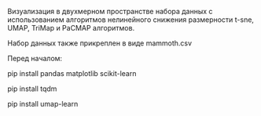Визуализация в двухмерном пространстве набора данных с использованием алгоритмов нелинейного снижения размерности t-sne, UMAP, TriMap и PaCMAP алгоритмов.

Набор данных также прикреплен в виде mammoth.csv

Перед началом:

pip install pandas matplotlib scikit-learn

pip install tqdm

pip install umap-learn
